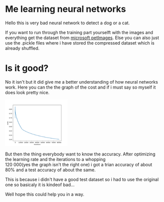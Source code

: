 # Me learning neural networks

Hello this is very bad neural network to detect a dog or a cat. 

If you want to run through the training part yourselft with the images and everything get the dataset from <a href = "https://www.microsoft.com/en-us/download/confirmation.aspx?id=54765">microsoft petImages</a>.
Else you can also just use the .pickle files where i have stored the compressed dataset which is already shuffled.
# Is it good?
No it isn't but it did give me a better understanding of how neural networks work.
Here you can the the graph of the cost and if i must say so myself it does look pretty nice.

<img src="https://github.com/4C4F4943/me_learning_neur_net/blob/main/cost_plot.png" width="40%" height="40%">

But then the thing everybody want to know the accuracy. After optimizing the learning rate and the iterations to a whopping <br>
120 000(yes the graph isn't the right one) i got a trian accuracy of about 80% and a test accuracy of about the same.

This is because i didn't have a good test dataset so i had to use the original one so basicaly it is kindeof bad...

Well hope this could help you in a way.
